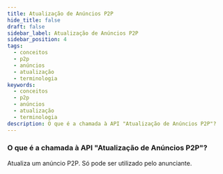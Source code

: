 ```yaml
---
title: Atualização de Anúncios P2P
hide_title: false
draft: false
sidebar_label: Atualização de Anúncios P2P
sidebar_position: 4
tags:
  - conceitos
  - p2p
  - anúncios
  - atualização
  - terminologia
keywords:
  - conceitos
  - p2p
  - anúncios
  - atualização
  - terminologia
description: O que é a chamada à API "Atualização de Anúncios P2P"?
---
```


### O que é a chamada à API "Atualização de Anúncios P2P"?

Atualiza um anúncio P2P. Só pode ser utilizado pelo anunciante.

